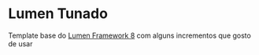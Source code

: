 # Lumen Tunado

Template base do [Lumen Framework 8](https://lumen.laravel.com/) com alguns incrementos que gosto de usar
